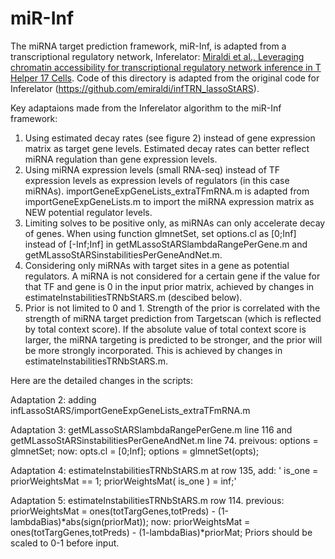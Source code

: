 # miR-Inf
The miRNA target prediction framework, miR-Inf, is adapted from a transcriptional regulatory network, Inferelator: [Miraldi et al., Leveraging chromatin accessibility for transcriptional regulatory network inference in T Helper 17 Cells](https://genome.cshlp.org/content/early/2019/02/19/gr.238253.118). Code of this directory is adapted from the original code for Inferelator (https://github.com/emiraldi/infTRN_lassoStARS).

Key adaptaions made from the Inferelator algorithm to the miR-Inf framework:
1. Using estimated decay rates (see figure 2) instead of gene expression matrix as target gene levels. Estimated decay rates can better reflect miRNA regulation than gene expression levels.
2. Using miRNA expression levels (small RNA-seq) instead of TF expression levels as expression levels of regulators (in this case miRNAs). importGeneExpGeneLists_extraTFmRNA.m is adapted from importGeneExpGeneLists.m to import the miRNA expression matrix as NEW potential regulator levels.
3. Limiting solves to be positive only, as miRNAs can only accelerate decay of genes. When using function glmnetSet, set options.cl as [0;Inf] instead of [-Inf;Inf] in getMLassoStARSlambdaRangePerGene.m and getMLassoStARSinstabilitiesPerGeneAndNet.m.
4. Considering only miRNAs with target sites in a gene as potential regulators. A miRNA is not considered for a certain gene if the value for that TF and gene is 0 in the input prior matrix, achieved by changes in estimateInstabilitiesTRNbStARS.m (descibed below).
5. Prior is not limited to 0 and 1. Strength of the prior is correlated with the strength of miRNA target prediction from Targetscan (which is reflected by total context score). If the absolute value of total context score is larger, the miRNA targeting is predicted to be stronger, and the prior will be more strongly incorporated. This is achieved by changes in estimateInstabilitiesTRNbStARS.m.


Here are the detailed changes in the scripts:

Adaptation 2:
adding infLassoStARS/importGeneExpGeneLists_extraTFmRNA.m 

Adaptation 3:
getMLassoStARSlambdaRangePerGene.m line 116 and getMLassoStARSinstabilitiesPerGeneAndNet.m line 74.
preivous: options = glmnetSet;
now: opts.cl = [0;Inf]; options = glmnetSet(opts);

Adaptation 4:
estimateInstabilitiesTRNbStARS.m
at row 135, add:
'
is_one = priorWeightsMat == 1;
priorWeightsMat( is_one ) = inf;'

Adaptation 5:
estimateInstabilitiesTRNbStARS.m row 114.
previous: priorWeightsMat = ones(totTargGenes,totPreds) - (1-lambdaBias)*abs(sign(priorMat)); 
now: priorWeightsMat = ones(totTargGenes,totPreds) - (1-lambdaBias)*priorMat;
Priors should be scaled to 0-1 before input.

